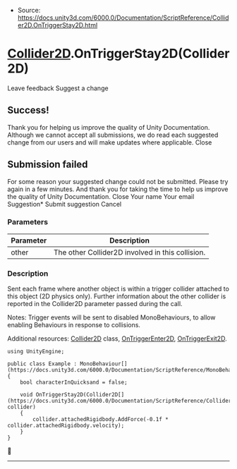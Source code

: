* Source: https://docs.unity3d.com/6000.0/Documentation/ScriptReference/Collider2D.OnTriggerStay2D.html

#  [Collider2D](https://docs.unity3d.com/6000.0/Documentation/ScriptReference/Collider2D.html).OnTriggerStay2D(Collider2D)
Leave feedback
Suggest a change
## Success!
Thank you for helping us improve the quality of Unity Documentation. Although we cannot accept all submissions, we do read each suggested change from our users and will make updates where applicable.
Close
## Submission failed
For some reason your suggested change could not be submitted. Please <a>try again</a> in a few minutes. And thank you for taking the time to help us improve the quality of Unity Documentation.
Close
Your name Your email Suggestion* Submit suggestion
Cancel
### Parameters
Parameter | Description  
---|---  
other | The other Collider2D involved in this collision.  
### Description
Sent each frame where another object is within a trigger collider attached to this object (2D physics only).
Further information about the other collider is reported in the Collider2D parameter passed during the call.  
  
Notes: Trigger events will be sent to disabled MonoBehaviours, to allow enabling Behaviours in response to collisions.  
  
Additional resources: [Collider2D](https://docs.unity3d.com/6000.0/Documentation/ScriptReference/Collider2D.html) class, [OnTriggerEnter2D](https://docs.unity3d.com/6000.0/Documentation/ScriptReference/Collider2D.OnTriggerEnter2D.html), [OnTriggerExit2D](https://docs.unity3d.com/6000.0/Documentation/ScriptReference/Collider2D.OnTriggerExit2D.html).
```
using UnityEngine;  
  
public class Example : MonoBehaviour[](https://docs.unity3d.com/6000.0/Documentation/ScriptReference/MonoBehaviour.html)
{
    bool characterInQuicksand = false;  
  
    void OnTriggerStay2D(Collider2D[](https://docs.unity3d.com/6000.0/Documentation/ScriptReference/Collider2D.html) collider)
    {
        collider.attachedRigidbody.AddForce(-0.1f * collider.attachedRigidbody.velocity);
    }
}

```

* * *
